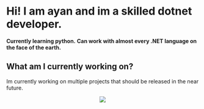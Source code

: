 # Hi! I am ayan and im a skilled dotnet developer.
**Currently learning python.**
**Can work with almost every .NET language on the face of the earth.**
## What am I currently working on?
Im currently working on multiple projects that should be released in the near future.

<p align="center">
  <a href="https://skillicons.dev">
    <img src="https://skillicons.dev/icons?i=py,cs,dotnet, java" />
  </a>
</p>
